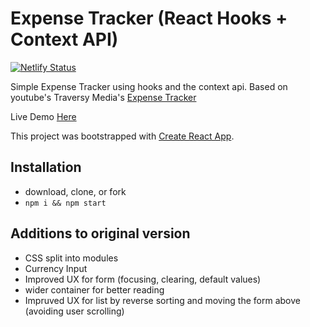 # Expense Tracker (React Hooks + Context API)
[![Netlify Status](https://api.netlify.com/api/v1/badges/b02e61fd-22c2-472d-a752-7148166b59f6/deploy-status)](https://app.netlify.com/sites/admiring-wing-cfb44b/deploys)

Simple Expense Tracker using hooks and the context api. Based on youtube's Traversy Media's [Expense Tracker](https://www.youtube.com/watch?v=XuFDcZABiDQ)

Live Demo [Here](http://Gander7.github.io/react-hooks-expense-tracker)

This project was bootstrapped with [Create React App](https://github.com/facebook/create-react-app).

## Installation

- download, clone, or fork
- `npm i && npm start`

## Additions to original version

- CSS split into modules
- Currency Input
- Improved UX for form (focusing, clearing, default values)
- wider container for better reading
- Impruved UX for list by reverse sorting and moving the form above (avoiding user scrolling)
